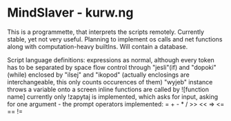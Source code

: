 # MindSlaver - kurw.ng
This is a programmette, that interprets the scripts remotely. Currently stable, yet not very useful.
Planning to implement os calls and net functions along with computation-heavy builtIns.
Will contain a database.

Script language definitions:
  expressions as normal, although every token has to be separated by space
  flow control through "jesli"(if) and "dopoki"(while)
    enclosed by "ilsej" and "ikopod" (actually enclosings are interchangeable, this only counts occurences of them)
  "wyjeb" instance throws a variable onto a screen
  inline functions are called by ![function name]
    currently only !zapytaj is implemented, which asks for input, asking for one argument - the prompt
  operators implemented: = + - * / >> << => <= == !=
